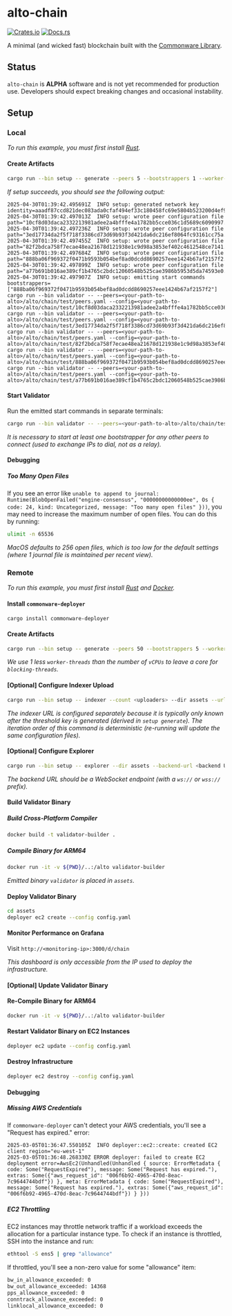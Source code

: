 # alto-chain

[![Crates.io](https://img.shields.io/crates/v/alto-chain.svg)](https://crates.io/crates/alto-chain)
[![Docs.rs](https://docs.rs/alto-chain/badge.svg)](https://docs.rs/alto-chain)

A minimal (and wicked fast) blockchain built with the [Commonware Library](https://github.com/commonwarexyz/monorepo).

## Status

`alto-chain` is **ALPHA** software and is not yet recommended for production use. Developers should expect breaking changes and occasional instability.

## Setup

### Local

_To run this example, you must first install [Rust](https://www.rust-lang.org/tools/install)._

#### Create Artifacts

```bash
cargo run --bin setup -- generate --peers 5 --bootstrappers 1 --worker-threads 3 --log-level info --message-backlog 16384 --mailbox-size 16384 --deque-size 10 --output test local --start-port 3000
```

_If setup succeeds, you should see the following output:_

```
2025-04-30T01:39:42.495691Z  INFO setup: generated network key identity=aaadf87ccd821dec083ada0cfaf494ef33c180458fc69e5804b523200d4ef90b469fda59a50504922942f71feffbd6bf
2025-04-30T01:39:42.497013Z  INFO setup: wrote peer configuration file path="10cf8d03daca2332213981adee2a4bfffe4a1782bb5cce036c1d5689c6090997.yaml"
2025-04-30T01:39:42.497236Z  INFO setup: wrote peer configuration file path="3ed17734da2f5f718f3386cd73d69b93f3d421da6dc216ef8064fc93161cc75a.yaml"
2025-04-30T01:39:42.497455Z  INFO setup: wrote peer configuration file path="82f2bdca758f7ecae48ea21678d121938e1c9d98a3853ef402c4612548ce7141.yaml"
2025-04-30T01:39:42.497684Z  INFO setup: wrote peer configuration file path="888ba06f969372f0471b9593b054bef8ad0dcdd8690257eee1424b67af2157f2.yaml"
2025-04-30T01:39:42.497899Z  INFO setup: wrote peer configuration file path="a77b691b016ae389cf1b4765c2bdc12060548b525cae3986b5953d5da74593e0.yaml"
2025-04-30T01:39:42.497907Z  INFO setup: emitting start commands bootstrappers=["888ba06f969372f0471b9593b054bef8ad0dcdd8690257eee1424b67af2157f2"]
cargo run --bin validator -- --peers=<your-path-to-alto>/alto/chain/test/peers.yaml --config=<your-path-to-alto>/alto/chain/test/10cf8d03daca2332213981adee2a4bfffe4a1782bb5cce036c1d5689c6090997.yaml
cargo run --bin validator -- --peers=<your-path-to-alto>/alto/chain/test/peers.yaml --config=<your-path-to-alto>/alto/chain/test/3ed17734da2f5f718f3386cd73d69b93f3d421da6dc216ef8064fc93161cc75a.yaml
cargo run --bin validator -- --peers=<your-path-to-alto>/alto/chain/test/peers.yaml --config=<your-path-to-alto>/alto/chain/test/82f2bdca758f7ecae48ea21678d121938e1c9d98a3853ef402c4612548ce7141.yaml
cargo run --bin validator -- --peers=<your-path-to-alto>/alto/chain/test/peers.yaml --config=<your-path-to-alto>/alto/chain/test/888ba06f969372f0471b9593b054bef8ad0dcdd8690257eee1424b67af2157f2.yaml
cargo run --bin validator -- --peers=<your-path-to-alto>/alto/chain/test/peers.yaml --config=<your-path-to-alto>/alto/chain/test/a77b691b016ae389cf1b4765c2bdc12060548b525cae3986b5953d5da74593e0.yaml
```

#### Start Validator

Run the emitted start commands in separate terminals:

```bash
cargo run --bin validator -- --peers=<your-path-to-alto>/alto/chain/test/peers.yaml --config=<your-path-to-alto>/alto/chain/test/10cf8d03daca2332213981adee2a4bfffe4a1782bb5cce036c1d5689c6090997.yaml
```

_It is necessary to start at least one bootstrapper for any other peers to connect (used to exchange IPs to dial, not as a relay)._

#### Debugging

##### Too Many Open Files

If you see an error like `unable to append to journal: Runtime(BlobOpenFailed("engine-consensus", "00000000000000ee", Os { code: 24, kind: Uncategorized, message: "Too many open files" }))`, you may need to increase the maximum number of open files. You can do this by running:

```bash
ulimit -n 65536
```

_MacOS defaults to 256 open files, which is too low for the default settings (where 1 journal file is maintained per recent view)._

### Remote

_To run this example, you must first install [Rust](https://www.rust-lang.org/tools/install) and [Docker](https://www.docker.com/get-started/)._

#### Install `commonware-deployer`

```bash
cargo install commonware-deployer
```

#### Create Artifacts

```bash
cargo run --bin setup -- generate --peers 50 --bootstrappers 5 --worker-threads 3 --log-level info --message-backlog 16384 --mailbox-size 16384 --deque-size 10 --output assets remote --regions us-west-1,us-east-1,eu-west-1,ap-northeast-1,eu-north-1,ap-south-1,sa-east-1,eu-central-1,ap-northeast-2,ap-southeast-2 --monitoring-instance-type c7g.4xlarge --monitoring-storage-size 100 --instance-type c7g.xlarge --storage-size 40 --dashboard dashboard.json
```

_We use 1 less `worker-threads` than the number of `vCPUs` to leave a core for `blocking-threads`._

#### [Optional] Configure Indexer Upload

```bash
cargo run --bin setup -- indexer --count <uploaders> --dir assets --url <indexer URL>
```

_The indexer URL is configured separately because it is typically only known after the threshold key is generated (derived in `setup generate`). The iteration order of this command is deterministic (re-running will update the same configuration files)._

#### [Optional] Configure Explorer

```bash
cargo run --bin setup -- explorer --dir assets --backend-url <backend URL>
```

_The backend URL should be a WebSocket endpoint (with a `ws://` or `wss://` prefix)._

#### Build Validator Binary

##### Build Cross-Platform Compiler

```bash
docker build -t validator-builder .
```

##### Compile Binary for ARM64

```bash
docker run -it -v ${PWD}/..:/alto validator-builder
```

_Emitted binary `validator` is placed in `assets`._

#### Deploy Validator Binary

```bash
cd assets
deployer ec2 create --config config.yaml
```

#### Monitor Performance on Grafana

Visit `http://<monitoring-ip>:3000/d/chain`

_This dashboard is only accessible from the IP used to deploy the infrastructure._

#### [Optional] Update Validator Binary

#### Re-Compile Binary for ARM64

```bash
docker run -it -v ${PWD}/..:/alto validator-builder
```

#### Restart Validator Binary on EC2 Instances

```bash
deployer ec2 update --config config.yaml
```

#### Destroy Infrastructure

```bash
deployer ec2 destroy --config config.yaml
```

#### Debugging

##### Missing AWS Credentials

If `commonware-deployer` can't detect your AWS credentials, you'll see a "Request has expired." error:

```
2025-03-05T01:36:47.550105Z  INFO deployer::ec2::create: created EC2 client region="eu-west-1"
2025-03-05T01:36:48.268330Z ERROR deployer: failed to create EC2 deployment error=AwsEc2(Unhandled(Unhandled { source: ErrorMetadata { code: Some("RequestExpired"), message: Some("Request has expired."), extras: Some({"aws_request_id": "006f6b92-4965-470d-8eac-7c9644744bdf"}) }, meta: ErrorMetadata { code: Some("RequestExpired"), message: Some("Request has expired."), extras: Some({"aws_request_id": "006f6b92-4965-470d-8eac-7c9644744bdf"}) } }))
```

##### EC2 Throttling

EC2 instances may throttle network traffic if a workload exceeds the allocation for a particular instance type. To check
if an instance is throttled, SSH into the instance and run:

```bash
ethtool -S ens5 | grep "allowance"
```

If throttled, you'll see a non-zero value for some "allowance" item:

```txt
bw_in_allowance_exceeded: 0
bw_out_allowance_exceeded: 14368
pps_allowance_exceeded: 0
conntrack_allowance_exceeded: 0
linklocal_allowance_exceeded: 0
```